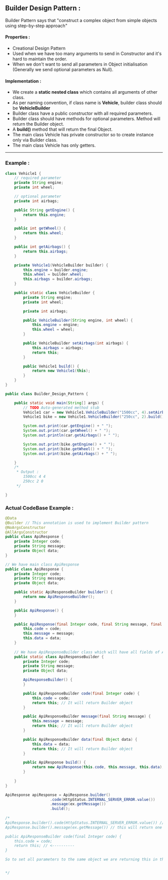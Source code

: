 ## Builder Design Pattern :

Builder Pattern says that "construct a complex object from simple objects using step-by-step approach"

#### Properties :

- Creational Design Pattern
- Used when we have too many arguments to send in Constructor and it's hard to maintain the order.
- When we don't want to send all parameters in Object initialisation (Generally we send optional parameters as Null). 

#### Implementation :

- We create a **static nested class** which contains all arguments of other class. 
- As per naming convention, if class name is **Vehicle**, builder class should be **VehicleBuilder**
- Builder class have a public constructor with all required parameters.
- Builder class should have methods for optional parameters. Method will return the Builder object. 
- A **build()** method that will return the final Object.
- The main class Vehicle has private constructor so to create instance only via Builder class.
- The main class Vehicle has only getters.


-----------------------------------------------------------------------------------------------------------------------------------------------------

### Example : 



```java
class Vehicle1 {
	// required parameter
	private String engine;
	private int wheel;

	// optional parameter
	private int airbags;

	public String getEngine() {
		return this.engine;
	}

	public int getWheel() {
		return this.wheel;
	}

	public int getAirbags() {
		return this.airbags;
	}

	private Vehicle1(VehicleBuilder builder) {
		this.engine = builder.engine;
		this.wheel = builder.wheel;
		this.airbags = builder.airbags;
	}

	public static class VehicleBuilder {
		private String engine;
		private int wheel;

		private int airbags;

		public VehicleBuilder(String engine, int wheel) {
			this.engine = engine;
			this.wheel = wheel;
		}

		public VehicleBuilder setAirbags(int airbags) {
			this.airbags = airbags;
			return this;
		}

		public Vehicle1 build() {
			return new Vehicle1(this);
		}
	}
}

public class Builder_Design_Pattern {

	public static void main(String[] args) {
		// TODO Auto-generated method stub
		Vehicle1 car = new Vehicle1.VehicleBuilder("1500cc", 4).setAirbags(4).build();
		Vehicle1 bike = new Vehicle1.VehicleBuilder("250cc", 2).build();

		System.out.print(car.getEngine() + " ");
		System.out.print(car.getWheel() + " ");
		System.out.println(car.getAirbags() + " ");

		System.out.print(bike.getEngine() + " ");
		System.out.print(bike.getWheel() + " ");
		System.out.print(bike.getAirbags() + " ");

	}
	/*
	 * Output :
	 	1500cc 4 4 
		250cc 2 0 
	 */

}

```

### Actual CodeBase Example : 


```java
@Data
@Builder // This annotation is used to implement Builder pattern
@NoArgsConstructor
@AllArgsConstructor
public class ApiResponse {
    private Integer code;
    private String message;
    private Object data;
}

```


```java
// We have main class ApiResponse
public class ApiResponse {
    private Integer code;
    private String message;
    private Object data;

    public static ApiResponseBuilder builder() {
        return new ApiResponseBuilder();
    }

    public ApiResponse() {
    }

    public ApiResponse(final Integer code, final String message, final Object data) {
        this.code = code;
        this.message = message;
        this.data = data;
    }
    
    // We have ApiResponseBuilder class which will have all fields of ApiResponse class
    public static class ApiResponseBuilder {
        private Integer code;
        private String message;
        private Object data;

        ApiResponseBuilder() {
        }

        public ApiResponseBuilder code(final Integer code) {
            this.code = code;
            return this; // It will return Builder object
        }

        public ApiResponseBuilder message(final String message) {
            this.message = message;
            return this; // It will return Builder object
        }

        public ApiResponseBuilder data(final Object data) {
            this.data = data;
            return this; // It will return Builder object
        }

        public ApiResponse build() {
            return new ApiResponse(this.code, this.message, this.data);
        }
	
    }
}

```

```java
ApiResponse apiResponse = ApiResponse.builder()
                    .code(HttpStatus.INTERNAL_SERVER_ERROR.value())
                    .message(ex.getMessage())
                    .build();
		 
/*
ApiResponse.builder().code(HttpStatus.INTERNAL_SERVER_ERROR.value()) // This will return one builder object
ApiResponse.builder().message(ex.getMessage()) // this will return one builder object

public ApiResponseBuilder code(final Integer code) {
    this.code = code;
    return this; // <----------
}

So to set all parameters to the same object we are returning this in the setter method of Builder class :


*/


```










